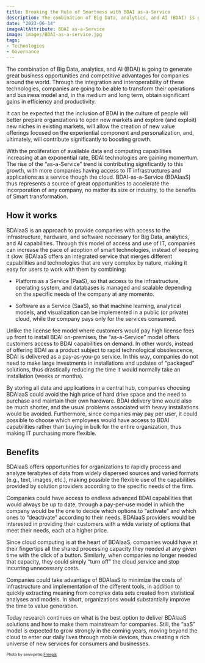 ```yaml
---
title: Breaking the Rule of Smartness with BDAI as-a-Service
description: The combination of Big Data, analytics, and AI (BDAI) is going to generate great business opportunities and competitive advantages for companies around the world. Through the integration and interoperability of these technologies, companies are going to be able to transform their operations and business model and, in the medium and long term, obtain significant gains in efficiency and productivity.
date: "2023-06-14"
imageAltAttribute: BDAI as-a-Service
image: images/BDAI-as-a-service.jpg
tags:
- Technologies
- Governance
---
```


The combination of Big Data, analytics, and AI (BDAI) is going to generate great business opportunities and competitive advantages for companies around the world. Through the integration and interoperability of these technologies, companies are going to be able to transform their operations and business model and, in the medium and long term, obtain significant gains in efficiency and productivity.

It can be expected that the inclusion of BDAI in the culture of people will better prepare organizations to open new markets and explore (and exploit) new niches in existing markets, will allow the creation of new value offerings focused on the experiential component and personalization, and, ultimately, will contribute significantly to boosting growth.

With the proliferation of available data and computing capabilities increasing at an exponential rate, BDAI technologies are gaining momentum. The rise of the “as-a-Service” trend is contributing significantly to this growth, with more companies having access to IT infrastructures and applications as a service though the cloud. BDAI-as-a-Service (BDAIaaS) thus represents a source of great opportunities to accelerate the incorporation of any company, no matter its size or industry, to the benefits of Smart transformation.

## How it works
BDAIaaS is an approach to provide companies with access to the infrastructure, hardware, and software necessary for Big Data, analytics, and AI capabilities. Through this model of access and use of IT, companies can increase the pace of adoption of smart technologies, instead of keeping it slow. BDAIaaS offers an integrated service that merges different capabilities and technologies that are very complex by nature, making it easy for users to work with them by combining:

- Platform as a Service (PaaS), so that access to the infrastructure, operating system, and databases is managed and scalable depending on the specific needs of the company at any momento.

- Software as a Service (SaaS), so that machine learning, analytical models, and visualization can be implemented in a public (or private) cloud, while the company pays only for the services consumed.

Unlike the license fee model where customers would pay high license fees up front to install BDAI on-premises, the “as-a-Service” model offers customers access to BDAI capabilities on demand. In other words, instead of offering BDAI as a product subject to rapid technological obsolescence, BDAI is delivered as a pay-as-you-go service. In this way, companies do not need to make large investments in installations and updates of “packaged” solutions, thus drastically reducing the time it would normally take an installation (weeks or months). 

By storing all data and applications in a central hub, companies choosing BDAIaaS could avoid the high price of hard drive space and the need to purchase and maintain their own hardware. BDAI delivery time would also be much shorter, and the usual problems associated with heavy installations would be avoided. Furthermore, since companies may pay per user, it could possible to choose which employees would have access to BDAI capabilities rather than buying in bulk for the entire organization, thus making IT purchasing more flexible.

## Benefits
BDAIaaS offers opportunities for organizations to rapidly process and analyze terabytes of data from widely dispersed sources and varied formats (e.g., text, images, etc.), making possible the flexible use of the capabilities provided by solution providers according to the specific needs of the firm. 

Companies could have access to endless advanced BDAI capabilities that would always be up to date, through a pay-per-use model in which the company would be the one to decide which options to “activate” and which ones to “deactivate” according to their needs. BDAIaaS providers would be interested in providing their customers with a wide variety of options that meet their needs, each at a higher price.

Since cloud computing is at the heart of BDAIaaS, companies would have at their fingertips all the shared processing capacity they needed at any given time with the click of a button. Similarly, when companies no longer needed that capacity, they could simply “turn off” the cloud service and stop incurring unnecessary costs. 

Companies could take advantage of BDAIaaS to minimize the costs of infrastructure and implementation of the different tools, in addition to quickly extracting meaning from complex data sets created from statistical analyses and models. In short, organizations would substantially improve the time to value generation. 

Today research continues on what is the best option to deliver BDAIaaS solutions and how to make them mainstream for companies. Still, the “aaS” model is expected to grow strongly in the coming years, moving beyond the cloud to enter our daily lives through mobile devices, thus creating a rich universe of new services for consumers and businesses.

<p style= "font-size:10px;">Photo by senivpetro <a href="https://www.freepik.es/foto-gratis/dos-guapos-camareros-estudiando-cerveza-pub_6641543.htm#&position=0&from_view=search&track=ais" target="_blank">Freepik</a></p>